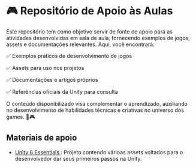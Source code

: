 # 🎮 Repositório de Apoio às Aulas

Este repositório tem como objetivo servir de fonte de apoio para as atividades desenvolvidas em sala de aula, fornecendo exemplos de jogos, assets e documentações relevantes. Aqui, você encontrará:

✅ Exemplos práticos de desenvolvimento de jogos

✅ Assets para uso nos projetos

✅ Documentações e artigos próprios

✅ Referências oficiais da Unity para consulta

O conteúdo disponibilizado visa complementar o aprendizado, auxiliando no desenvolvimento de habilidades técnicas e criativas no universo dos games. 🚀🎮

## Materiais de apoio
- [Unity 6 Essentials ](https://unity-connect-prd.storage.googleapis.com/20250206/89eac004-bd4b-4743-bb99-b18114f4deae/Essentials-Download-U6.zip "Material oficial da Unity") : Projeto contendo várioas assets voltados para o desenvolvedor dar seus primeiros passos na Unity.
